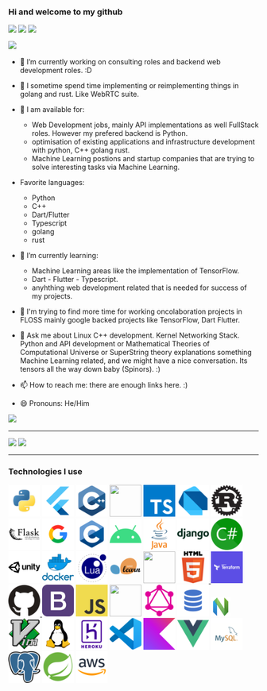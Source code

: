 ### Hi and welcome to my github
[<img src="https://img.shields.io/badge/DEV-DEV-lightgrey" />](https://dev.to/markoshiva/) [<img src="https://img.shields.io/badge/hackerrank.com-profile-brightgreen" />](https://www.hackerrank.com/in1t3r) [<img src="https://img.shields.io/badge/codingame.com-profile-green" />](https://www.codingame.com/profile/62fcb34cd0172c7f844a390d1841f5581500133)


[<img src="https://img.shields.io/badge/linkedin-profile-lightgrey" />](https://www.linkedin.com/in/markoshivapavlovic/)

<!--
**MarkoShiva/MarkoShiva** is a ✨ _special_ ✨ repository because its `README.md` (this file) appears on your GitHub profile.
Here are some ideas to get you started:

- 🔭 I’m currently working on ...
- 🌱 I’m currently learning ...
- 👯 I’m looking to collaborate on ...
- 🤔 I’m looking for help with ...
- 💬 Ask me about ...
- 📫 How to reach me: ...
- 😄 Pronouns: ...
-->

- 🔭 I’m currently working on consulting roles and backend web development roles. :D
- 🔭 I sometime spend time implementing or reimplementing things in golang and rust. Like WebRTC suite.
- 🔭 I am available for:
  - Web Development jobs, mainly API implementations as well FullStack roles. However my prefered backend is Python.
  - optimisation of existing applications and infrastructure development with python, C++ golang rust. 
  - Machine Learning postions and startup companies that are trying to solve interesting tasks via Machine Learning. 
 
- Favorite languages:
  - Python
  - C++ 
  - Dart/Flutter
  - Typescript
  - golang
  - rust 
- 🌱 I’m currently learning:
  - Machine Learning areas like the implementation of TensorFlow. 
  - Dart - Flutter - Typescript. 
  - anyhthing web development related that is needed for success of my projects.
 
- 👯 I'm trying to find more time for working oncolaboration projects in FLOSS mainly google backed projects like TensorFlow, Dart Flutter. 
- 💬 Ask me about Linux C++ development. Kernel Networking Stack. Python and API development or Mathematical Theories of Computational Universe or SuperString theory explanations something Machine Learning related, and we might have a nice conversation. Its tensors all the way down baby (Spinors). :)

- 📫 How to reach me: there are enough links here. :)

- 😄 Pronouns: He/Him


![](https://komarev.com/ghpvc/?username=MarkoShiva&color=green&label=Profile+Views+since+09.2020&style=flat)

---
<p>
<img valign="top-left" src="https://github-readme-stats.vercel.app/api?username=MarkoShiva&show_icons=true&count_private=true&count_org=true&theme=vue-dark" />
<img valign="top-right" src="https://github-readme-stats.vercel.app/api/top-langs/?username=MarkoShiva&theme=vue-dark&langs_count=6&layout=compact" />
</p>

---
<h3 align="left">Technologies I use</h3>
<p align="left">
<a href="https://github.com/topics/python"><img height="64" width="64" src="https://raw.githubusercontent.com/github/explore/80688e429a7d4ef2fca1e82350fe8e3517d3494d/topics/python/python.png" /></a>
 <a href="https://github.com/topics/flutter"><img height="64" width="64" src="https://raw.githubusercontent.com/github/explore/80688e429a7d4ef2fca1e82350fe8e3517d3494d/topics/flutter/flutter.png" /></a>
<a href="https://github.com/topics/cpp"><img height="64" width="64" src="https://raw.githubusercontent.com/github/explore/80688e429a7d4ef2fca1e82350fe8e3517d3494d/topics/cpp/cpp.png" /></a>
<a href="https://github.com/topics/fast-api"><img height="64" width="64" src="https://cdn.worldvectorlogo.com/logos/fastapi-1.svg" /></a>
<a href="https://github.com/topics/typescript"><img height="64" width="64" src="https://raw.githubusercontent.com/github/explore/80688e429a7d4ef2fca1e82350fe8e3517d3494d/topics/typescript/typescript.png" /></a>
<a href="https://github.com/topics/dart"><img height="64" width="64" src="https://raw.githubusercontent.com/github/explore/80688e429a7d4ef2fca1e82350fe8e3517d3494d/topics/dart/dart.png" /></a>
<a href="https://github.com/topics/rust"><img height="64" width="64" src="https://raw.githubusercontent.com/github/explore/80688e429a7d4ef2fca1e82350fe8e3517d3494d/topics/rust/rust.png" /></a>
<a href="https://github.com/topics/flask"><img height="64" width="64" src="https://raw.githubusercontent.com/github/explore/80688e429a7d4ef2fca1e82350fe8e3517d3494d/topics/flask/flask.png" /></a>
<a href="https://github.com/topics/google"><img height="64" width="64" src="https://raw.githubusercontent.com/github/explore/80688e429a7d4ef2fca1e82350fe8e3517d3494d/topics/google/google.png" /></a>
  <a href="https://github.com/topics/c"><img height="64" width="64" src="https://raw.githubusercontent.com/github/explore/80688e429a7d4ef2fca1e82350fe8e3517d3494d/topics/c/c.png" /></a>
<a href="https://github.com/topics/edgejs"><img height="64" width="64" src="https://raw.githubusercontent.com/github/explore/80688e429a7d4ef2fca1e82350fe8e3517d3494d/topics/android/android.png" /></a>
<a href="https://github.com/topics/java"><img height="64" width="64" src="https://raw.githubusercontent.com/github/explore/80688e429a7d4ef2fca1e82350fe8e3517d3494d/topics/java/java.png" /></a>
<a href="https://github.com/topics/django"> <img height="64" width="64" src="https://raw.githubusercontent.com/github/explore/80688e429a7d4ef2fca1e82350fe8e3517d3494d/topics/django/django.png" /></a>
<a href="https://github.com/topics/csharp"><img height="64" width="64" src="https://raw.githubusercontent.com/github/explore/80688e429a7d4ef2fca1e82350fe8e3517d3494d/topics/csharp/csharp.png" /></a>
<a href="https://github.com/topics/unity"><img height="64" width="64" src="https://raw.githubusercontent.com/github/explore/80688e429a7d4ef2fca1e82350fe8e3517d3494d/topics/unity/unity.png" /></a>
<a href="https://github.com/topics/docker"><img height="64" width="64" src="https://raw.githubusercontent.com/github/explore/80688e429a7d4ef2fca1e82350fe8e3517d3494d/topics/docker/docker.png" /></a>
<a href="https://github.com/topics/lua"><img height="64" width="64" src="https://raw.githubusercontent.com/github/explore/80688e429a7d4ef2fca1e82350fe8e3517d3494d/topics/lua/lua.png" /></a>
<a href="https://github.com/topics/scikit-learn"><img height="64" width="64" src="https://raw.githubusercontent.com/github/explore/80688e429a7d4ef2fca1e82350fe8e3517d3494d/topics/scikit-learn/scikit-learn.png" /></a>
<a href="https://github.com/pytorch/pytorch"><img height="64" width="64" src="https://github.com/pytorch/pytorch/raw/master/docs/source/_static/img/pytorch-logo-flame.png" /></a>
<a href="https://github.com/topics/html"><img height="64" width="64" src="https://raw.githubusercontent.com/github/explore/80688e429a7d4ef2fca1e82350fe8e3517d3494d/topics/html/html.png" />  
<a href="https://github.com/topics/terraform"><img height="64" width="64" src="https://raw.githubusercontent.com/github/explore/80688e429a7d4ef2fca1e82350fe8e3517d3494d/topics/terraform/terraform.png" />
<a href="https://github.com/topics/github-api"><img height="64" width="64" src="https://raw.githubusercontent.com/github/explore/80688e429a7d4ef2fca1e82350fe8e3517d3494d/topics/github-api/github-api.png" />
<a href="https://github.com/topics/bootstrap"><img height="64" width="64" src="https://raw.githubusercontent.com/github/explore/80688e429a7d4ef2fca1e82350fe8e3517d3494d/topics/bootstrap/bootstrap.png" /></a>
<a href="https://github.com/topics/javascript"><img height="64" width="64" src="https://raw.githubusercontent.com/github/explore/80688e429a7d4ef2fca1e82350fe8e3517d3494d/topics/javascript/javascript.png" /></a>
<a href="https://github.com/topics/rest-api"><img height="64" width="64" src="https://www.sovereignconsult.com/wp-content/uploads/2020/03/RestApi.png" /></a>
<a href="https://github.com/topics/graphql"><img height="64" width="64" src="https://raw.githubusercontent.com/github/explore/80688e429a7d4ef2fca1e82350fe8e3517d3494d/topics/graphql/graphql.png" /></a>
<a href="https://github.com/topics/sql"><img height="64" width="64" src="https://raw.githubusercontent.com/github/explore/80688e429a7d4ef2fca1e82350fe8e3517d3494d/topics/sql/sql.png" /></a>
<a href="https://github.com/topics/neovim"><img height="39" width="39" src="https://raw.githubusercontent.com/github/explore/26674e638508ac4a4e113ee32d6755ebfa000569/topics/neovim/neovim.png" /></a>
<a href="https://github.com/topics/vim"><img height="64" width="64" src="https://raw.githubusercontent.com/github/explore/80688e429a7d4ef2fca1e82350fe8e3517d3494d/topics/vim/vim.png" /></a>
<a href="https://github.com/topics/linux"><img height="64" width="64" src="https://raw.githubusercontent.com/github/explore/80688e429a7d4ef2fca1e82350fe8e3517d3494d/topics/linux/linux.png" /></a>
<a href="https://github.com/topics/heroku"><img height="64" width="64" src="https://raw.githubusercontent.com/github/explore/cb661bc288627f05a5ac4187b00495fd8048c9fa/topics/heroku/heroku.png" /></a>
<a href="https://github.com/topics//visual-studio-code"><img height="64" width="64" src="https://raw.githubusercontent.com/github/explore/80688e429a7d4ef2fca1e82350fe8e3517d3494d/topics/visual-studio-code//visual-studio-code.png" /></a>
<a href="https://github.com/topics/kotlin"><img height="64" width="64" src="https://raw.githubusercontent.com/github/explore/80688e429a7d4ef2fca1e82350fe8e3517d3494d/topics/kotlin/kotlin.png" /></a>
<a href="https://github.com/topics/vue"><img height="64" width="64" src="https://raw.githubusercontent.com/github/explore/80688e429a7d4ef2fca1e82350fe8e3517d3494d/topics/vue/vue.png" /></a> 
<a href="https://github.com/topics/mysql"><img height="64" width="64" src="https://raw.githubusercontent.com/github/explore/80688e429a7d4ef2fca1e82350fe8e3517d3494d/topics/mysql/mysql.png" /></a>
<a href="https://github.com/topics/postgresql"><img height="64" width="64" src="https://raw.githubusercontent.com/github/explore/80688e429a7d4ef2fca1e82350fe8e3517d3494d/topics/postgresql/postgresql.png" /></a>
<a href="https://github.com/topics/spring-boot"><img height="64" width="64" src="https://raw.githubusercontent.com/github/explore/80688e429a7d4ef2fca1e82350fe8e3517d3494d/topics/spring-boot/spring-boot.png" /></a>
<a href="https://github.com/topics/aws"><img height="64" width="64" src="https://raw.githubusercontent.com/github/explore/80688e429a7d4ef2fca1e82350fe8e3517d3494d/topics/aws/aws.png" /></a>
</p>

